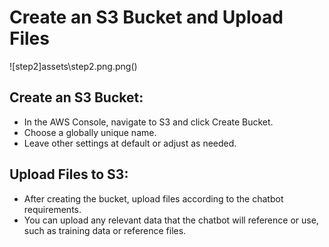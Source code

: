 # Create an S3 Bucket and Upload Files

![step2]assets\step2.png.png()

## Create an S3 Bucket:
- In the AWS Console, navigate to S3 and click Create Bucket.
- Choose a globally unique name.
- Leave other settings at default or adjust as needed.

## Upload Files to S3:
- After creating the bucket, upload files according to the chatbot requirements.
- You can upload any relevant data that the chatbot will reference or use, such as training data or reference files.
